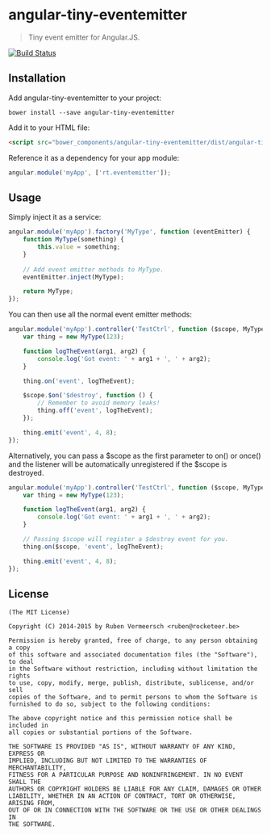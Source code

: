 # angular-tiny-eventemitter

> Tiny event emitter for Angular.JS.

[![Build Status](https://travis-ci.org/rubenv/angular-tiny-eventemitter.png?branch=master)](https://travis-ci.org/rubenv/angular-tiny-eventemitter)

## Installation
Add angular-tiny-eventemitter to your project:

```
bower install --save angular-tiny-eventemitter
```

Add it to your HTML file:

```html
<script src="bower_components/angular-tiny-eventemitter/dist/angular-tiny-eventemitter.min.js"></script>
```

Reference it as a dependency for your app module:

```js
angular.module('myApp', ['rt.eventemitter']);
```

## Usage

Simply inject it as a service:

```js
angular.module('myApp').factory('MyType', function (eventEmitter) {
    function MyType(something) {
        this.value = something;
    }
    
    // Add event emitter methods to MyType.
    eventEmitter.inject(MyType);

    return MyType;
});
```

You can then use all the normal event emitter methods:

```js
angular.module('myApp').controller('TestCtrl', function ($scope, MyType) {
    var thing = new MyType(123);

    function logTheEvent(arg1, arg2) {
        console.log('Got event: ' + arg1 + ', ' + arg2);
    }

    thing.on('event', logTheEvent);

    $scope.$on('$destroy', function () {
        // Remember to avoid memory leaks!
        thing.off('event', logTheEvent);
    });

    thing.emit('event', 4, 8);
});
```

Alternatively, you can pass a $scope as the first parameter to on() or once() and the listener will be automatically unregistered if the $scope is destroyed.

```js
angular.module('myApp').controller('TestCtrl', function ($scope, MyType) {
    var thing = new MyType(123);

    function logTheEvent(arg1, arg2) {
        console.log('Got event: ' + arg1 + ', ' + arg2);
    }

    // Passing $scope will register a $destroy event for you.
    thing.on($scope, 'event', logTheEvent);

    thing.emit('event', 4, 8);
});
```

## License 

    (The MIT License)

    Copyright (C) 2014-2015 by Ruben Vermeersch <ruben@rocketeer.be>

    Permission is hereby granted, free of charge, to any person obtaining a copy
    of this software and associated documentation files (the "Software"), to deal
    in the Software without restriction, including without limitation the rights
    to use, copy, modify, merge, publish, distribute, sublicense, and/or sell
    copies of the Software, and to permit persons to whom the Software is
    furnished to do so, subject to the following conditions:

    The above copyright notice and this permission notice shall be included in
    all copies or substantial portions of the Software.

    THE SOFTWARE IS PROVIDED "AS IS", WITHOUT WARRANTY OF ANY KIND, EXPRESS OR
    IMPLIED, INCLUDING BUT NOT LIMITED TO THE WARRANTIES OF MERCHANTABILITY,
    FITNESS FOR A PARTICULAR PURPOSE AND NONINFRINGEMENT. IN NO EVENT SHALL THE
    AUTHORS OR COPYRIGHT HOLDERS BE LIABLE FOR ANY CLAIM, DAMAGES OR OTHER
    LIABILITY, WHETHER IN AN ACTION OF CONTRACT, TORT OR OTHERWISE, ARISING FROM,
    OUT OF OR IN CONNECTION WITH THE SOFTWARE OR THE USE OR OTHER DEALINGS IN
    THE SOFTWARE.
